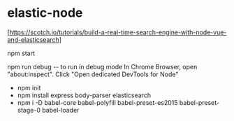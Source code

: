 # elastic-node
[https://scotch.io/tutorials/build-a-real-time-search-engine-with-node-vue-and-elasticsearch]

npm start

npm run debug  -- to run in debug mode
                  In Chrome Browser,
                  open "about:inspect".
                  Click "Open dedicated DevTools for Node"

* npm init
* npm install express body-parser elasticsearch
* npm i -D babel-core babel-polyfill babel-preset-es2015 babel-preset-stage-0 babel-loader

